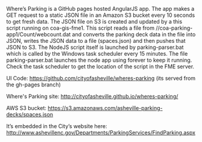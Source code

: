 Where’s Parking is a GitHub pages hosted AngularJS app. The app makes a GET request to a static JSON file in an Amazon S3 bucket every 10 seconds to get fresh data. The JSON file on S3 is created and updated by a this script running on coa-gis-fme1. This script reads a file from //coa-parking-app1/Count/webcount.dat and converts the parking deck data in the file into JSON, writes the JSON data to a file (spaces.json) and then pushes that JSON to S3. The NodeJS script itself is launched by parking-parser.bat which is called by the Windows task scheduler every 15 minutes. The file parking-parser.bat launches the node app using forever to keep it running. Check the task scheduler to get the location of the script in the FME server.

UI Code: https://github.com/cityofasheville/wheres-parking (its served from the gh-pages branch)

Where's Parking site: http://cityofasheville.github.io/wheres-parking/


AWS S3 bucket: https://s3.amazonaws.com/asheville-parking-decks/spaces.json

It’s embedded in the City’s website here: http://www.ashevillenc.gov/Departments/ParkingServices/FindParking.aspx